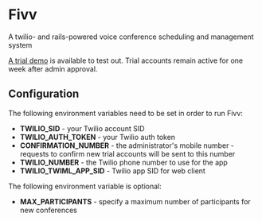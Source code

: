 # Fivv
A twilio- and rails-powered voice conference scheduling and management system

[A trial demo](http://fivv.samhopkins.tech/) is available to test out. Trial accounts remain active for one week after admin approval.

## Configuration
The following environment variables need to be set in order to run Fivv:
  * **TWILIO_SID** - your Twilio account SID
  * **TWILIO_AUTH_TOKEN** - your Twilio auth token
  * **CONFIRMATION_NUMBER** - the administrator's mobile number - requests to confirm new trial accounts will be sent to this number
  * **TWILIO_NUMBER** - the Twilio phone number to use for the app
  * **TWILIO_TWIML_APP_SID** - Twilio app SID for web client
  
The following environment variable is optional:
  * **MAX_PARTICIPANTS** - specify a maximum number of participants for new conferences
  
